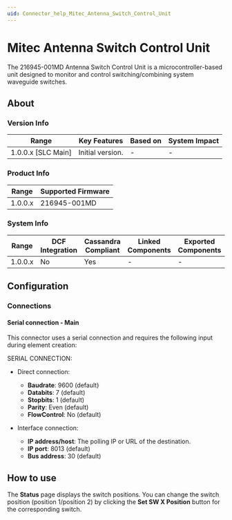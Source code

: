 ```yaml
---
uid: Connector_help_Mitec_Antenna_Switch_Control_Unit
---
```


# Mitec Antenna Switch Control Unit

The 216945-001MD Antenna Switch Control Unit is a microcontroller-based unit designed to monitor and control switching/combining system waveguide switches.

## About

### Version Info

| Range                | Key Features     | Based on     | System Impact     |
|----------------------|------------------|--------------|-------------------|
| 1.0.0.x [SLC Main]   | Initial version. | -            | -                 |

### Product Info

| Range     | Supported Firmware     |
|-----------|------------------------|
| 1.0.0.x   | 216945-001MD           |

### System Info

| Range     | DCF Integration     | Cassandra Compliant     | Linked Components     | Exported Components     |
|-----------|---------------------|-------------------------|-----------------------|-------------------------|
| 1.0.0.x   | No                  | Yes                     | -                     | -                       |

## Configuration

### Connections

#### Serial connection - Main

This connector uses a serial connection and requires the following input during element creation:

SERIAL CONNECTION:

- Direct connection:

  - **Baudrate**: 9600 (default)
  - **Databits**: 7 (default)
  - **Stopbits**: 1 (default)
  - **Parity**: Even (default)
  - **FlowControl**: No (default)

- Interface connection:

  - **IP address/host**: The polling IP or URL of the destination.
  - **IP port**: 8013 (default)
  - **Bus address**: 30 (default)

## How to use

The **Status** page displays the switch positions. You can change the switch position (position 1/position 2) by clicking the **Set SW X Position** button for the corresponding switch.
